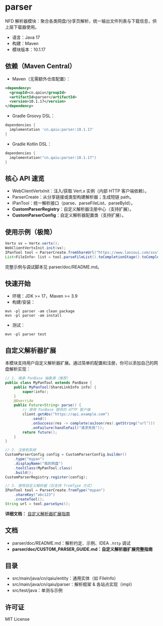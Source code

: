 # parser

NFD 解析器模块：聚合各类网盘/分享页解析，统一输出文件列表与下载信息，供上层下载器使用。

- 语言：Java 17
- 构建：Maven
- 模块版本：10.1.17

## 依赖（Maven Central）
- Maven（无需额外仓库配置）：
```xml
<dependency>
  <groupId>cn.qaiu</groupId>
  <artifactId>parser</artifactId>
  <version>10.1.17</version>
</dependency>
```
- Gradle Groovy DSL：
```groovy
dependencies {
  implementation 'cn.qaiu:parser:10.1.17'
}
```
- Gradle Kotlin DSL：
```kotlin
dependencies {
  implementation("cn.qaiu:parser:10.1.17")
}
```

## 核心 API 速览
- WebClientVertxInit：注入/获取 Vert.x 实例（内部 HTTP 客户端依赖）。
- ParserCreate：从分享链接或类型构建解析器；生成短链 path。
- IPanTool：统一解析接口（parse、parseFileList、parseById）。
- **CustomParserRegistry**：自定义解析器注册中心（支持扩展）。
- **CustomParserConfig**：自定义解析器配置类（支持扩展）。

## 使用示例（极简）
```java
Vertx vx = Vertx.vertx();
WebClientVertxInit.init(vx);
IPanTool tool = ParserCreate.fromShareUrl("https://www.lanzoui.com/xxx").createTool();
List<FileInfo> list = tool.parseFileList().toCompletionStage().toCompletableFuture().join();
```
完整示例与调试脚本见 parser/doc/README.md。

## 快速开始
- 环境：JDK >= 17，Maven >= 3.9
- 构建/安装：
```
mvn -pl parser -am clean package
mvn -pl parser -am install
```
- 测试：
```
mvn -pl parser test
```

## 自定义解析器扩展
本模块支持用户自定义解析器扩展。通过简单的配置和注册，你可以添加自己的网盘解析实现：

```java
// 1. 继承 PanBase 抽象类（推荐）
public class MyPanTool extends PanBase {
    public MyPanTool(ShareLinkInfo info) { 
        super(info);
    }
    @Override
    public Future<String> parse() { 
        // 使用 PanBase 提供的 HTTP 客户端
        client.getAbs("https://api.example.com")
            .send()
            .onSuccess(res -> complete(asJson(res).getString("url")))
            .onFailure(handleFail("请求失败"));
        return future();
    }
}

// 2. 注册到系统
CustomParserConfig config = CustomParserConfig.builder()
    .type("mypan")
    .displayName("我的网盘")
    .toolClass(MyPanTool.class)
    .build();
CustomParserRegistry.register(config);

// 3. 使用自定义解析器（仅支持 fromType 方式）
IPanTool tool = ParserCreate.fromType("mypan")
    .shareKey("abc123")
    .createTool();
String url = tool.parseSync();
```

**详细文档：** [自定义解析器扩展指南](doc/CUSTOM_PARSER_GUIDE.md)

## 文档
- parser/doc/README.md：解析约定、示例、IDEA `.http` 调试
- **parser/doc/CUSTOM_PARSER_GUIDE.md：自定义解析器扩展完整指南**

## 目录
- src/main/java/cn/qaiu/entity：通用实体（如 FileInfo）
- src/main/java/cn/qaiu/parser：解析框架 & 各站点实现（impl）
- src/test/java：单测与示例

## 许可证
MIT License
